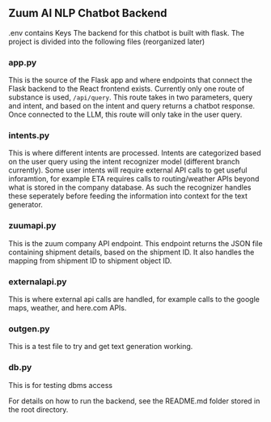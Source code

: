 ## Zuum AI NLP Chatbot Backend

.env contains Keys
The backend for this chatbot is built with flask. The project is divided into the following files (reorganized later)

### app.py
This is the source of the Flask app and where endpoints that connect the Flask backend to the React frontend
exists. Currently only one route of substance is used, `/api/query`. This route takes in two parameters, 
query and intent, and based on the intent and query returns a chatbot response. Once connected to the LLM,
this route will only take in the user query.

### intents.py
This is where different intents are processed. Intents are categorized based on the user query using the intent recognizer
model (different branch currently). Some user intents will require external API calls to get useful inforamtion, for example
ETA requires calls to routing/weather APIs beyond what is stored in the company database. As such the recognizer handles these
seperately before feeding the information into context for the text generator.

### zuumapi.py
This is the zuum company API endpoint. This endpoint returns the JSON file containing shipment details, based on the
shipment ID. It also handles the mapping from shipment ID to shipment object ID.

### externalapi.py
This is where external api calls are handled, for example calls to the google maps, weather, and here.com APIs.

### outgen.py
This is a test file to try and get text generation working.

### db.py
This is for testing dbms access


For details on how to run the backend, see the README.md folder stored in the root directory.
